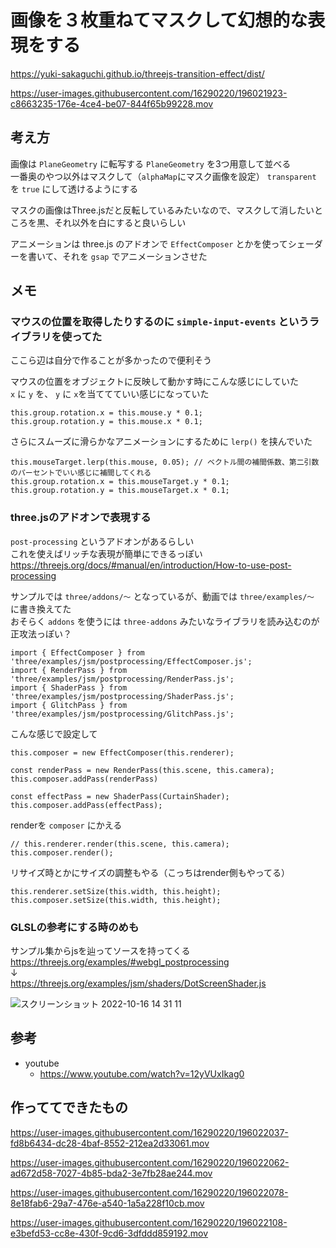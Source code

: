 # 画像を３枚重ねてマスクして幻想的な表現をする
https://yuki-sakaguchi.github.io/threejs-transition-effect/dist/

https://user-images.githubusercontent.com/16290220/196021923-c8663235-176e-4ce4-be07-844f65b99228.mov


## 考え方
画像は `PlaneGeometry` に転写する 
`PlaneGeometry` を3つ用意して並べる  
一番奥のやつ以外はマスクして（`alphaMap`にマスク画像を設定） `transparent` を `true` にして透けるようにする 
  
マスクの画像はThree.jsだと反転しているみたいなので、マスクして消したいところを黒、それ以外を白にすると良いらしい

アニメーションは three.js のアドオンで `EffectComposer` とかを使ってシェーダーを書いて、それを `gsap` でアニメーションさせた

## メモ
### マウスの位置を取得したりするのに `simple-input-events` というライブラリを使ってた  
ここら辺は自分で作ることが多かったので便利そう 

マウスの位置をオブジェクトに反映して動かす時にこんな感じにしていた  
`x` に `y` を、 `y` に `x`を当ててていい感じになっていた
```
this.group.rotation.x = this.mouse.y * 0.1;
this.group.rotation.y = this.mouse.x * 0.1;
```

さらにスムーズに滑らかなアニメーションにするために `lerp()` を挟んでいた 

```
this.mouseTarget.lerp(this.mouse, 0.05); // ベクトル間の補間係数、第二引数のパーセントでいい感じに補間してくれる
this.group.rotation.x = this.mouseTarget.y * 0.1;
this.group.rotation.y = this.mouseTarget.x * 0.1;
```

### three.jsのアドオンで表現する
`post-processing` というアドオンがあるらしい  
これを使えばリッチな表現が簡単にできるっぽい  
https://threejs.org/docs/#manual/en/introduction/How-to-use-post-processing

サンプルでは `three/addons/〜` となっているが、動画では `three/examples/〜` に書き換えてた  
おそらく `addons` を使うには `three-addons` みたいなライブラリを読み込むのが正攻法っぽい？  

```
import { EffectComposer } from 'three/examples/jsm/postprocessing/EffectComposer.js';
import { RenderPass } from 'three/examples/jsm/postprocessing/RenderPass.js';
import { ShaderPass } from 'three/examples/jsm/postprocessing/ShaderPass.js';
import { GlitchPass } from 'three/examples/jsm/postprocessing/GlitchPass.js';
```

こんな感じで設定して
```
this.composer = new EffectComposer(this.renderer);

const renderPass = new RenderPass(this.scene, this.camera);
this.composer.addPass(renderPass)

const effectPass = new ShaderPass(CurtainShader);
this.composer.addPass(effectPass);
```

renderを `composer` にかえる

```
// this.renderer.render(this.scene, this.camera);
this.composer.render();
```

リサイズ時とかにサイズの調整もやる（こっちはrender側もやってる）

```
this.renderer.setSize(this.width, this.height);
this.composer.setSize(this.width, this.height);
```

### GLSLの参考にする時のめも
サンプル集からjsを辿ってソースを持ってくる  
https://threejs.org/examples/#webgl_postprocessing  
↓  
https://threejs.org/examples/jsm/shaders/DotScreenShader.js 

![スクリーンショット 2022-10-16 14 31 11](https://user-images.githubusercontent.com/16290220/196022000-2ee21253-e319-4ec1-9ad1-08b89cdc4eb8.png)

## 参考
- youtube
  - https://www.youtube.com/watch?v=12yVUxIkag0


## 作っててできたもの

https://user-images.githubusercontent.com/16290220/196022037-fd8b6434-dc28-4baf-8552-212ea2d33061.mov

https://user-images.githubusercontent.com/16290220/196022062-ad672d58-7027-4b85-bda2-3e7fb28ae244.mov

https://user-images.githubusercontent.com/16290220/196022078-8e18fab6-29a7-476e-a540-1a5a228f10cb.mov

https://user-images.githubusercontent.com/16290220/196022108-e3befd53-cc8e-430f-9cd6-3dfddd859192.mov
